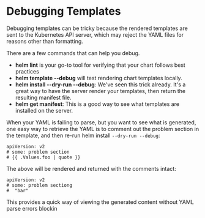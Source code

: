 # Debugging Templates
Debugging templates can be tricky because the rendered templates are sent to the Kubernetes API server, which may reject the YAML files for reasons other than formatting.

There are a few commands that can help you debug.

+ **helm lint** is your go-to tool for verifying that your chart follows best practices
+ **helm template --debug** will test rendering chart templates locally.
+ **helm install --dry-run --debug**: We've seen this trick already. It's a great way to have the server render your templates, then return the resulting manifest file.
+ **helm get manifest**: This is a good way to see what templates are installed on the server.

When your YAML is failing to parse, but you want to see what is generated, one easy way to retrieve the YAML is to comment out the problem section in the template, and then re-run helm install ```--dry-run --debug```:
```
apiVersion: v2
# some: problem section
# {{ .Values.foo | quote }}
```

The above will be rendered and returned with the comments intact:
```
apiVersion: v2
# some: problem sectiong
#  "bar"
```
This provides a quick way of viewing the generated content without YAML parse errors blockin

